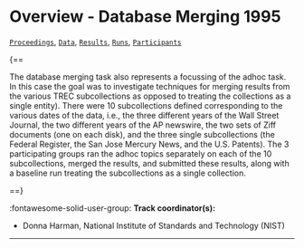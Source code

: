 # Overview - Database Merging 1995

[`Proceedings`](./proceedings.md), [`Data`](./data.md), [`Results`](./results.md), [`Runs`](./runs.md), [`Participants`](./participants.md)

{==

The database merging task also represents a focussing of the adhoc task. In this case the goal was to investigate techniques for merging results from the various TREC subcollections as opposed to treating the collections as a single entity). There were 10 subcollections defined corresponding to the various dates of the data, i.e., the three different years of the Wall Street Journal, the two different years of the AP newswire, the two sets of Ziff documents (one on each disk), and the three single subcollections (the Federal Register, the San Jose Mercury News, and the U.S. Patents). The 3 participating groups ran the adhoc topics separately on each of the 10 subcollections, merged the results, and submitted these results, along with a baseline run treating the subcollections as a single collection.

==}

:fontawesome-solid-user-group: **Track coordinator(s):**

- Donna Harman, National Institute of Standards and Technology (NIST) 



---

